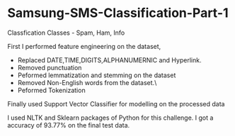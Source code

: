 # Samsung-SMS-Classification-Part-1

Classfication Classes - Spam, Ham, Info

First I performed feature engineering on the dataset,

- Replaced DATE,TIME,DIGITS,ALPHANUMERNIC and Hyperlink.
- Removed punctuation
- Peformed lemmatization and stemming on the dataset
- Removed Non-English words from the dataset.\
- Peformed Tokenization

Finally used Support Vector Classifier for modelling on the processed data

I used NLTK and Sklearn packages of Python for this challenge. I got a accuracy of 93.77% on the final test data.
